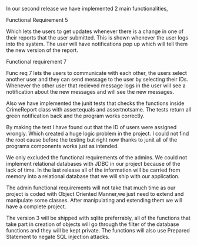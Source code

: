 In our second release we have implemented 2 main functionalities,

Functional Requirement 5 

Which lets the users to get updates whenever there is a change in one of their reports that the user submitted. This is shown whenever the user logs into the system. The user will have notifications pop up which will tell them the new version of the report.

Functional requirement 7

Func req 7 lets the users to communicate with each other, the users select another user and they can send message to the user by selecting their IDs. Whenever the other user that recieved message logs in the user will see a notification about the new messages and will see the new messages.


Also we have implemented the junit tests that checks the functions inside CrimeReport class with assertequals and assertnotsame. The tests return all green notification back and the program works correctly. 

By making the test I have found out that the ID of users were assigned wrongly. Which created a huge logic problem in the project. I could not find the root cause before the testing but right now thanks to junit all of the programs components works just as intended.


We only excluded the functional requirements of the admins. We could not implement relational databases with JDBC in our project because of the lack of time. In the last release all of the information will be carried from memory into a relational database that we will ship with our application.

The admin functional requirements will not take that much time as our project is coded with Object Oriented Manner,we just need to extend and manipulate some classes. After manipulating and extending them we will have a complete project.


The version 3 will be shipped with sqlite preferrably, all of the functions that take part in creation of objects will go through the filter of the database functions and they will be kept private. The functions will also use Prepared Statement to negate SQL injection attacks.
